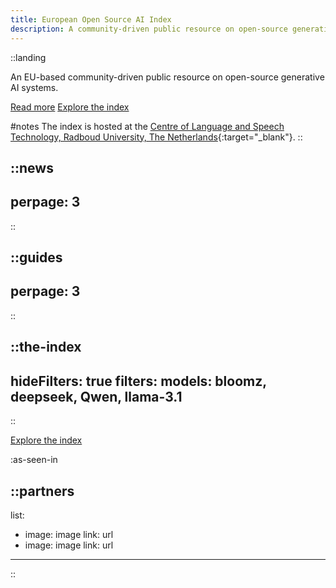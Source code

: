 ```yaml
---
title: European Open Source AI Index 
description: A community-driven public resource on open-source generative AI systems in the European Union. 
---
```



::landing

An EU-based community-driven public resource on open-source generative AI systems.     

[Read more](/about) [Explore the index](/the-index)

#notes
The index is hosted at the [Centre of Language and Speech Technology, Radboud University, The Netherlands](https://www.ru.nl/en/cls/clst){:target="_blank"}.
::

::news
---
perpage: 3
---
::

::guides
---
perpage: 3
---
::


::the-index
---
hideFilters: true
filters: 
  models: bloomz, deepseek, Qwen, llama-3.1
---
::

[Explore the index](/the-index)

:as-seen-in

::partners
---
list:
  - image: image
    link: url
  - image: image
    link: url
---
::
